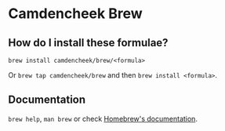 # Camdencheek Brew

## How do I install these formulae?
`brew install camdencheek/brew/<formula>`

Or `brew tap camdencheek/brew` and then `brew install <formula>`.

## Documentation
`brew help`, `man brew` or check [Homebrew's documentation](https://docs.brew.sh).
